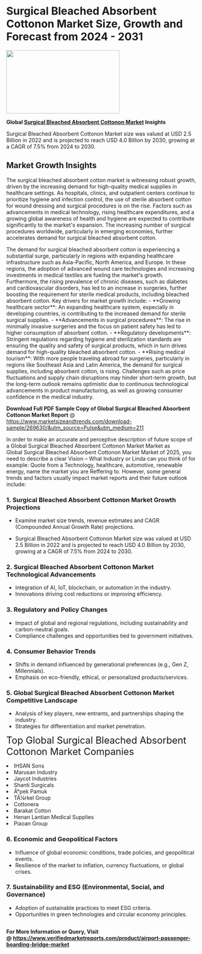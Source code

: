 <H1>Surgical Bleached Absorbent Cottonon Market Size, Growth and Forecast from 2024 - 2031</H1><img class="aligncenter size-medium wp-image-584254" src="https://thirdeyenews.in/wp-content/uploads/2024/09/Global-Market-Research-300x168.jpeg" alt="" width="300" height="168" /><p><strong>Global&nbsp;<a href="https://www.marketsizeandtrends.com/download-sample/269630/&amp;utm_source=Pulse&amp;utm_medium=211">Surgical Bleached Absorbent Cottonon Market</a> Insights</strong></p><p>Surgical Bleached Absorbent Cottonon Market size was valued at USD 2.5 Billion in 2022 and is projected to reach USD 4.0 Billion by 2030, growing at a CAGR of 7.5% from 2024 to 2030.</p><p><h2>Market Growth Insights</h2> <p>The surgical bleached absorbent cotton market is witnessing robust growth, driven by the increasing demand for high-quality medical supplies in healthcare settings. As hospitals, clinics, and outpatient centers continue to prioritize hygiene and infection control, the use of sterile absorbent cotton for wound dressing and surgical procedures is on the rise. Factors such as advancements in medical technology, rising healthcare expenditures, and a growing global awareness of health and hygiene are expected to contribute significantly to the market's expansion. The increasing number of surgical procedures worldwide, particularly in emerging economies, further accelerates demand for surgical bleached absorbent cotton.</p> <p></p> <p>The demand for surgical bleached absorbent cotton is experiencing a substantial surge, particularly in regions with expanding healthcare infrastructure such as Asia-Pacific, North America, and Europe. In these regions, the adoption of advanced wound care technologies and increasing investments in medical textiles are fueling the market's growth. Furthermore, the rising prevalence of chronic diseases, such as diabetes and cardiovascular disorders, has led to an increase in surgeries, further boosting the requirement for sterile medical products, including bleached absorbent cotton. Key drivers for market growth include: - **Growing healthcare sector**: An expanding healthcare system, especially in developing countries, is contributing to the increased demand for sterile surgical supplies. - **Advancements in surgical procedures**: The rise in minimally invasive surgeries and the focus on patient safety has led to higher consumption of absorbent cotton. - **Regulatory developments**: Stringent regulations regarding hygiene and sterilization standards are ensuring the quality and safety of surgical products, which in turn drives demand for high-quality bleached absorbent cotton. - **Rising medical tourism**: With more people traveling abroad for surgeries, particularly in regions like Southeast Asia and Latin America, the demand for surgical supplies, including absorbent cotton, is rising. Challenges such as price fluctuations and supply chain disruptions may hinder short-term growth, but the long-term outlook remains optimistic due to continuous technological advancements in product manufacturing, as well as growing consumer confidence in the medical industry. </p><p><span class=""><strong>Download Full PDF Sample Copy of Global Surgical Bleached Absorbent Cottonon Market Report</strong> @ <a href="https://www.marketsizeandtrends.com/download-sample/269630/&amp;utm_source=Pulse&amp;utm_medium=211" target="_blank">https://www.marketsizeandtrends.com/download-sample/269630/&amp;utm_source=Pulse&amp;utm_medium=211</a></span></p><p>In order to make an accurate and perceptive description of future scope of a Global&nbsp;Surgical Bleached Absorbent Cottonon Market Market as Global&nbsp;Surgical Bleached Absorbent Cottonon Market Market of 2025, you need to describe a clear Vision &ndash; What Industry or Linda can you think of for example: Quote from a Technology, healthcare, automotive, renewable energy, name the market you are Reffering to. However, some general trends and factors usually impact market reports and their future outlook include:</p><h3>1.&nbsp;<strong>Surgical Bleached Absorbent Cottonon Market Growth Projections</strong></h3><ul><li>Examine market size trends, revenue estimates and CAGR (Compounded Annual Growth Rate) projections.</li><li><p>Surgical Bleached Absorbent Cottonon Market size was valued at USD 2.5 Billion in 2022 and is projected to reach USD 4.0 Billion by 2030, growing at a CAGR of 7.5% from 2024 to 2030.</p></li></ul><h3>2.&nbsp;<strong>Surgical Bleached Absorbent Cottonon Market Technological Advancements</strong></h3><ul><li>Integration of AI, IoT, blockchain, or automation in the industry.</li><li>Innovations driving cost reductions or improving efficiency.</li></ul><h3>3.&nbsp;<strong>Regulatory and Policy Changes</strong></h3><ul><li>Impact of global and regional regulations, including sustainability and carbon-neutral goals.</li><li>Compliance challenges and opportunities tied to government initiatives.</li></ul><h3>4.&nbsp;<strong>Consumer Behavior Trends</strong></h3><ul><li>Shifts in demand influenced by generational preferences (e.g., Gen Z, Millennials).</li><li>Emphasis on eco-friendly, ethical, or personalized products/services.</li></ul><h3>5.&nbsp;<strong>Global Surgical Bleached Absorbent Cottonon Market Competitive Landscape</strong></h3><ul><li>Analysis of key players, new entrants, and partnerships shaping the industry.</li><li>Strategies for differentiation and market penetration.</li></ul><p data-pm-slice="1 1 []"><span style="color: inherit; font-family: inherit; font-size: 25px;">Top Global Surgical Bleached Absorbent Cottonon Market Companies</span></p><div class="" data-test-id=""><p><li>IHSAN Sons</li><li> Marusan Industry</li><li> Jaycot Industries</li><li> Shanti Surgicals</li><li> Ä°pek Pamuk</li><li> TÃ¼rkel Group</li><li> Cottonera</li><li> Barakat Cotton</li><li> Henan Lantian Medical Supplies</li><li> Piaoan Group</li></p></div><h3>6.&nbsp;<strong>Economic and Geopolitical Factors</strong></h3><ul><li>Influence of global economic conditions, trade policies, and geopolitical events.</li><li>Resilience of the market to inflation, currency fluctuations, or global crises.</li></ul><h3>7.&nbsp;<strong>Sustainability and ESG (Environmental, Social, and Governance)</strong></h3><ul><li>Adoption of sustainable practices to meet ESG criteria.</li><li>Opportunities in green technologies and circular economy principles.</li></ul><h2><strong style="font-size: 14px;">For More Information or Query, Visit @&nbsp;</strong><a style="background-color: #ffffff; font-size: 14px;" href="https://www.marketsizeandtrends.com/report/surgical-bleached-absorbent-cottonon-market/" target="_blank">https://www.verifiedmarketreports.com/product/airport-passenger-boarding-bridge-market</a></h2>
